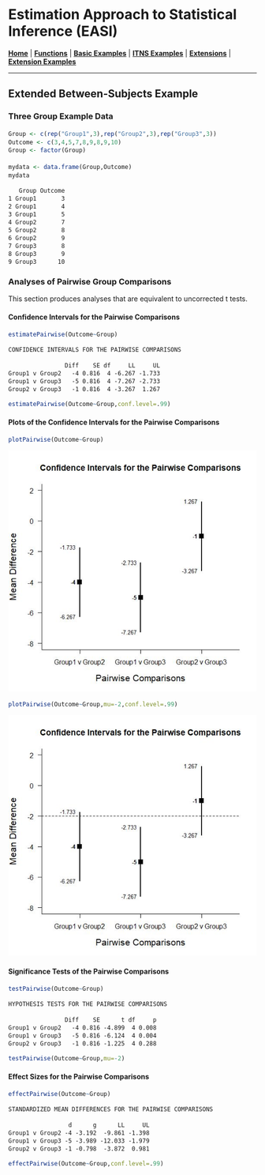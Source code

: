 # Estimation Approach to Statistical Inference (EASI)

[**Home**](https://github.com/cwendorf/EASI/) | 
[**Functions**](https://github.com/cwendorf/EASI/tree/master/A-Functions) | 
[**Basic Examples**](https://github.com/cwendorf/EASI/tree/master/B-BasicExamples) | 
[**ITNS Examples**](https://github.com/cwendorf/EASI/tree/master/C-ITNSExamples) | 
[**Extensions**](https://github.com/cwendorf/EASI/tree/master/D-Extensions) | 
[**Extension Examples**](https://github.com/cwendorf/EASI/tree/master/E-ExtensionExamples) 

---

## Extended Between-Subjects Example

### Three Group Example Data

```r
Group <- c(rep("Group1",3),rep("Group2",3),rep("Group3",3))
Outcome <- c(3,4,5,7,8,9,8,9,10)
Group <- factor(Group)

mydata <- data.frame(Group,Outcome)
mydata
```
```
   Group Outcome
1 Group1       3
2 Group1       4
3 Group1       5
4 Group2       7
5 Group2       8
6 Group2       9
7 Group3       8
8 Group3       9
9 Group3      10
```

### Analyses of Pairwise Group Comparisons

This section produces analyses that are equivalent to uncorrected t tests.

#### Confidence Intervals for the Pairwise Comparisons

```r
estimatePairwise(Outcome~Group)
```
```
CONFIDENCE INTERVALS FOR THE PAIRWISE COMPARISONS

                Diff    SE df     LL     UL
Group1 v Group2   -4 0.816  4 -6.267 -1.733
Group1 v Group3   -5 0.816  4 -7.267 -2.733
Group2 v Group3   -1 0.816  4 -3.267  1.267
```
```r
estimatePairwise(Outcome~Group,conf.level=.99)
```

#### Plots of the Confidence Intervals for the Pairwise Comparisons

```r
plotPairwise(Outcome~Group)
```
<kbd><img src="ExtendedBetweenSubjectsGraph1.jpg"></kbd>
```r
plotPairwise(Outcome~Group,mu=-2,conf.level=.99)
```
<kbd><img src="ExtendedBetweenSubjectsGraph2.jpg"></kbd>

#### Significance Tests of the Pairwise Comparisons

```r
testPairwise(Outcome~Group)
```
```
HYPOTHESIS TESTS FOR THE PAIRWISE COMPARISONS

                Diff    SE      t df     p
Group1 v Group2   -4 0.816 -4.899  4 0.008
Group1 v Group3   -5 0.816 -6.124  4 0.004
Group2 v Group3   -1 0.816 -1.225  4 0.288
```
```r
testPairwise(Outcome~Group,mu=-2)
```

#### Effect Sizes for the Pairwise Comparisons

```r
effectPairwise(Outcome~Group)
```
```
STANDARDIZED MEAN DIFFERENCES FOR THE PAIRWISE COMPARISONS

                 d      g      LL     UL
Group1 v Group2 -4 -3.192  -9.861 -1.398
Group1 v Group3 -5 -3.989 -12.033 -1.979
Group2 v Group3 -1 -0.798  -3.872  0.981
```
```r
effectPairwise(Outcome~Group,conf.level=.99)
```
